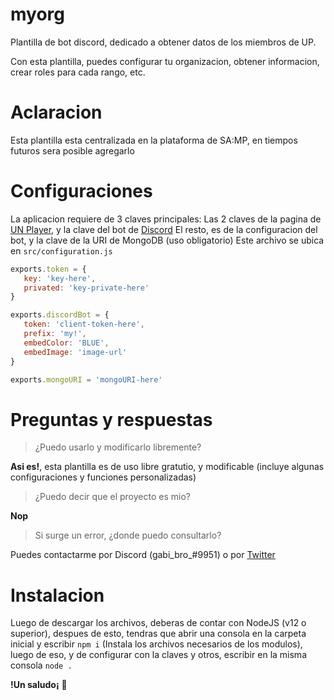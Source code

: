 # myorg
 Plantilla de bot discord, dedicado a obtener datos de los miembros de UP.
 
 Con esta plantilla, puedes configurar tu organizacion, obtener informacion, crear roles para cada rango, etc.

# Aclaracion
 Esta plantilla esta centralizada en la plataforma de SA:MP, en tiempos futuros sera posible agregarlo 
 
# Configuraciones
 La aplicacion requiere de 3 claves principales: Las 2 claves de la pagina de [UN Player](https://unplayer.com/settings/keys), y la clave del bot de [Discord](https://discord.com/developers/applications/me)
 El resto, es de la configuracion del bot, y la clave de la URI de MongoDB (uso obligatorio)
 Este archivo se ubica en ``src/configuration.js``
 
 ```js
 exports.token = { 
	key: 'key-here',
	privated: 'key-private-here'
}

exports.discordBot = { 
	token: 'client-token-here',
	prefix: 'my!',
	embedColor: 'BLUE',
	embedImage: 'image-url'
}

 exports.mongoURI = 'mongoURI-here'
 ```
 
# Preguntas y respuestas
 > ¿Puedo usarlo y modificarlo libremente?
 
 **Asi es!**, esta plantilla es de uso libre gratutio, y modificable (incluye algunas configuraciones y funciones personalizadas)
 
 > ¿Puedo decir que el proyecto es mio?
 
 **Nop**
 
 > Si surge un error, ¿donde puedo consultarlo?
 
  Puedes contactarme por Discord (gabi_bro_#9951) o por [Twitter](https://twitter.com/cheemsislive)
  
  # Instalacion
   Luego de descargar los archivos, deberas de contar con NodeJS (v12 o superior), despues de esto, tendras que abrir una consola en la carpeta inicial y escribir ``npm i`` (Instala los archivos necesarios de los modulos), luego de eso, y de configurar con la claves y otros, escribir en la misma consola ``node .``
   
   **!Un saludo¡** 🍞
